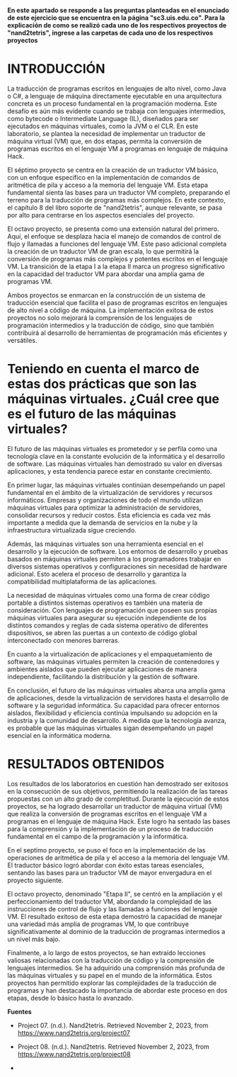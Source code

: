 **En este apartado se responde a las preguntas planteadas en el enunciado de este ejercicio que se encuentra en la página "sc3.uis.edu.co". 
Para la explicación de como se realizó cada uno de los respectivos proyectos de "nand2tetris", ingrese a las carpetas de cada uno de los respectivos proyectos**

# INTRODUCCIÓN
La traducción de programas escritos en lenguajes de alto nivel, como Java o C#, a lenguaje de máquina directamente ejecutable en una arquitectura concreta es un proceso fundamental en la programación moderna. Este desafío es aún más evidente cuando se trabaja con lenguajes intermedios, como bytecode o Intermediate Language (IL), diseñados para ser ejecutados en máquinas virtuales, como la JVM o el CLR. En este laboratorio, se plantea la necesidad de implementar un traductor de máquina virtual (VM) que, en dos etapas, permita la conversión de programas escritos en el lenguaje VM a programas en lenguaje de máquina Hack.

El séptimo proyecto se centra en la creación de un traductor VM básico, con un enfoque específico en la implementación de comandos de aritmética de pila y acceso a la memoria del lenguaje VM. Esta etapa fundamental sienta las bases para un traductor VM completo, preparando el terreno para la traducción de programas más complejos. En este contexto, el capítulo 8 del libro soporte de "nand2tetris", aunque relevante, se pasa por alto para centrarse en los aspectos esenciales del proyecto.

El octavo proyecto, se presenta como una extensión natural del primero. Aquí, el enfoque se desplaza hacia el manejo de comandos de control de flujo y llamadas a funciones del lenguaje VM. Este paso adicional completa la creación de un traductor VM de gran escala, lo que permitirá la conversión de programas más complejos y potentes escritos en el lenguaje VM. La transición de la etapa I a la etapa II marca un progreso significativo en la capacidad del traductor VM para abordar una amplia gama de programas VM.

Ambos proyectos se enmarcan en la construcción de un sistema de traducción esencial que facilita el paso de programas escritos en lenguajes de alto nivel a código de máquina. La implementación exitosa de estos proyectos no solo mejorará la comprensión de los lenguajes de programación intermedios y la traducción de código, sino que también contribuirá al desarrollo de herramientas de programación más eficientes y versátiles.

# Teniendo en cuenta el marco de estas dos prácticas que son las máquinas virtuales. ¿Cuál cree que es el futuro de las máquinas virtuales?
El futuro de las máquinas virtuales es prometedor y se perfila como una tecnología clave en la constante evolución de la informática y el desarrollo de software. Las máquinas virtuales han demostrado su valor en diversas aplicaciones, y esta tendencia parece estar en constante crecimiento.

En primer lugar, las máquinas virtuales continúan desempeñando un papel fundamental en el ámbito de la virtualización de servidores y recursos informáticos. Empresas y organizaciones de todo el mundo utilizan máquinas virtuales para optimizar la administración de servidores, consolidar recursos y reducir costos. Esta eficiencia es cada vez más importante a medida que la demanda de servicios en la nube y la infraestructura virtualizada sigue creciendo.

Además, las máquinas virtuales son una herramienta esencial en el desarrollo y la ejecución de software. Los entornos de desarrollo y pruebas basados en máquinas virtuales permiten a los programadores trabajar en diversos sistemas operativos y configuraciones sin necesidad de hardware adicional. Esto acelera el proceso de desarrollo y garantiza la compatibilidad multiplataforma de las aplicaciones.

La necesidad de máquinas virtuales como una forma de crear código portable a distintos sistemas operativos es también una materia de consideración. Con lenguajes de programación que poseen sus propias máquinas virtuales para asegurar su ejecución independiente de los distintos comandos y reglas de cada sistema operativo de diferentes dispositivos, se abren las puertas a un contexto de código global interconectado con menores barreras.

En cuanto a la virtualización de aplicaciones y el empaquetamiento de software, las máquinas virtuales permiten la creación de contenedores y ambientes aislados que pueden ejecutar aplicaciones de manera independiente, facilitando la distribución y la gestión de software.

En conclusión, el futuro de las máquinas virtuales abarca una amplia gama de aplicaciones, desde la virtualización de servidores hasta el desarrollo de software y la seguridad informática. Su capacidad para ofrecer entornos aislados, flexibilidad y eficiencia continúa impulsando su adopción en la industria y la comunidad de desarrollo. A medida que la tecnología avanza, es probable que las máquinas virtuales sigan desempeñando un papel esencial en la informática moderna.

# RESULTADOS OBTENIDOS
Los resultados de los laboratorios en cuestión han demostrado ser exitosos en la consecución de sus objetivos, permitiendo la realización de las tareas propuestas con un alto grado de completitud. Durante la ejecución de estos proyectos, se ha logrado desarrollar un traductor de máquina virtual (VM) que realiza la conversión de programas escritos en el lenguaje VM a programas en el lenguaje de máquina Hack. Este logro ha sentado las bases para la comprensión y la implementación de un proceso de traducción fundamental en el campo de la programación y la informática.

En el septimo proyecto, se puso el foco en la implementación de las operaciones de aritmética de pila y el acceso a la memoria del lenguaje VM. El traductor básico logró abordar con éxito estas tareas esenciales, sentando las bases para un traductor VM de mayor envergadura en el proyecto siguiente.

El octavo proyecto, denominado "Etapa II", se centró en la ampliación y el perfeccionamiento del traductor VM, abordando la complejidad de las instrucciones de control de flujo y las llamadas a funciones del lenguaje VM. El resultado exitoso de esta etapa demostró la capacidad de manejar una variedad más amplia de programas VM, lo que contribuye significativamente al dominio de la traducción de programas intermedios a un nivel más bajo.

Finalmente, a lo largo de estos proyectos, se han extraído lecciones valiosas relacionadas con la traducción de código y la comprensión de lenguajes intermedios. Se ha adquirido una comprensión más profunda de las máquinas virtuales y su papel en el mundo de la informática. Estos proyectos han permitido explorar las complejidades de la traducción de programas y han destacado la importancia de abordar este proceso en dos etapas, desde lo básico hasta lo avanzado.

**Fuentes**
- Project 07. (n.d.). Nand2tetris. Retrieved November 2, 2023, from https://www.nand2tetris.org/project07

- Project 08. (n.d.). Nand2tetris. Retrieved November 2, 2023, from https://www.nand2tetris.org/project08

- 
